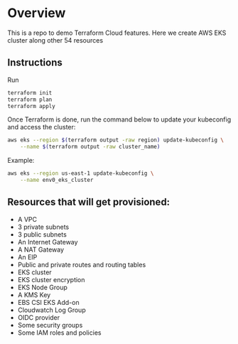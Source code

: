 # Overview

This is a repo to demo Terraform Cloud features. Here we create AWS EKS cluster along other 54 resources

## Instructions

Run 

```bash
terraform init
terraform plan
terraform apply
```

Once Terraform is done, run the command below to update your kubeconfig and access the cluster:

```bash
aws eks --region $(terraform output -raw region) update-kubeconfig \
    --name $(terraform output -raw cluster_name)
```

Example:
```bash
aws eks --region us-east-1 update-kubeconfig \
    --name env0_eks_cluster
```

## Resources that will get provisioned:

- A VPC
- 3 private subnets
- 3 public subnets
- An Internet Gateway
- A NAT Gateway
- An EIP
- Public and private routes and routing tables
- EKS cluster
- EKS cluster encryption
- EKS Node Group
- A KMS Key
- EBS CSI EKS Add-on
- Cloudwatch Log Group
- OIDC provider
- Some security groups
- Some IAM roles and policies
